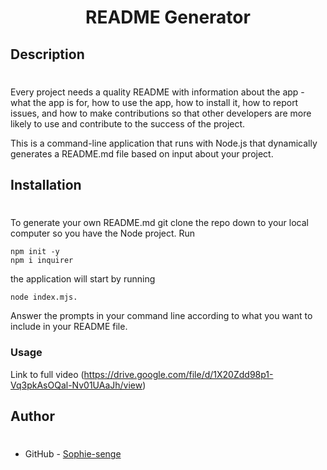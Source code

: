 <h1 align="center">README Generator</h1> 
  

## Description
 #
Every project needs a quality README with information about the app - what the app is for, how to use the app, how to install it, how to report issues, and how to make contributions so that other developers are more likely to use and contribute to the success of the project.

This is a command-line application that runs with Node.js that dynamically generates a README.md file based on input about your project.
 
## Installation
#

To generate your own README.md git clone the repo down to your local computer so you have the Node project.
Run
```
npm init -y
npm i inquirer 
 ```

the application will start by running 
```
node index.mjs.
```

Answer the prompts in your command line according to what you want to include in your README file.

### Usage
Link to full video (https://drive.google.com/file/d/1X20Zdd98p1-Vq3pkAsOQal-Nv01UAaJh/view)


## Author
#
- GitHub - [Sophie-senge](https://github.com/Sophie-senge)

